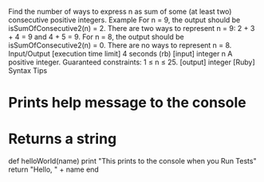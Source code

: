 Find the number of ways to express n as sum of some (at least two) consecutive positive integers.
Example
For n = 9, the output should be
isSumOfConsecutive2(n) = 2.
There are two ways to represent n = 9: 2 + 3 + 4 = 9 and 4 + 5 = 9.
For n = 8, the output should be
isSumOfConsecutive2(n) = 0.
There are no ways to represent n = 8.
Input/Output
[execution time limit] 4 seconds (rb)
[input] integer n
A positive integer.
Guaranteed constraints:
1 ≤ n ≤ 25.
[output] integer
[Ruby] Syntax Tips
# Prints help message to the console
# Returns a string
def helloWorld(name)
    print "This prints to the console when you Run Tests"
    return "Hello, " + name
end
